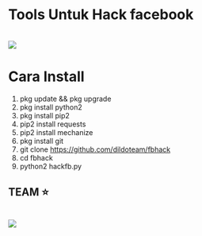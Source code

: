 # Tools Untuk Hack facebook
<br><img src="https://images6.alphacoders.com/314/thumb-1920-314645.jpg"></img>

# Cara Install

1. pkg update && pkg upgrade
2. pkg install python2
3. pkg install pip2
4. pip2 install requests
5. pip2 install mechanize
6. pkg install git
7. git clone https://github.com/dildoteam/fbhack
8. cd fbhack
9. python2 hackfb.py



## TEAM ⭐
<br><img src="https://3.bp.blogspot.com/-3dzL1CFGIuQ/WTUkKYtF5JI/AAAAAAAAAe0/zWqv6t0wO2cW9650nZj9KGLwkb27FnOrgCLcB/s1600/6.%2BWhite%2BCat%2Bhacker.......png"></img>
